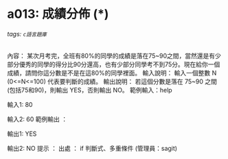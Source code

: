 # a013: 成績分佈 (*)
###### tags: `c語言題庫`
內容：
某次月考完，全班有80%的同學的成績是落在75~90之間，當然還是有少部分優秀的同學的得分比90分還高，也有少部分同學考不到75分。現在給你一個成績，請問你這分數是不是在這80%的同學裡面。
輸入說明：
輸入一個整數 N (0<=N<=100) 代表要判斷的成績。
輸出說明：
若這個分數是落在 75~90 之間(包括75和90)，則輸出 YES，否則輸出 NO。
範例輸入：help

輸入1:
80

輸入2:
60
範例輸出 ：

輸出1:
YES

輸出2:
NO
提示 ：
出處 ：
if 判斷式、多重條件 (管理員：sagit)

